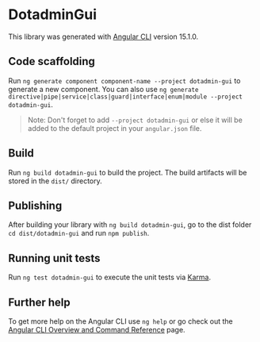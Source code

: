 # DotadminGui

This library was generated with [Angular CLI](https://github.com/angular/angular-cli) version 15.1.0.

## Code scaffolding

Run `ng generate component component-name --project dotadmin-gui` to generate a new component. You can also use `ng generate directive|pipe|service|class|guard|interface|enum|module --project dotadmin-gui`.
> Note: Don't forget to add `--project dotadmin-gui` or else it will be added to the default project in your `angular.json` file. 

## Build

Run `ng build dotadmin-gui` to build the project. The build artifacts will be stored in the `dist/` directory.

## Publishing

After building your library with `ng build dotadmin-gui`, go to the dist folder `cd dist/dotadmin-gui` and run `npm publish`.

## Running unit tests

Run `ng test dotadmin-gui` to execute the unit tests via [Karma](https://karma-runner.github.io).

## Further help

To get more help on the Angular CLI use `ng help` or go check out the [Angular CLI Overview and Command Reference](https://angular.io/cli) page.
